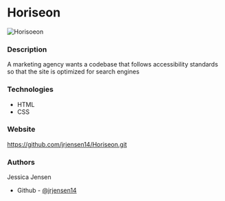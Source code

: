 # Horiseon

![Horisoeon](https://user-images.githubusercontent.com/71850031/99846241-95ba2000-2b3b-11eb-90e8-dde9bdec4057.png)

### Description

A marketing agency wants a codebase that follows accessibility standards so that the site is optimized for search engines 

### Technologies

- HTML
- CSS

### Website

https://github.com/jrjensen14/Horiseon.git


### Authors 

Jessica Jensen 
  - Github -  [@jrjensen14](https://github.com/jrjensen14)
